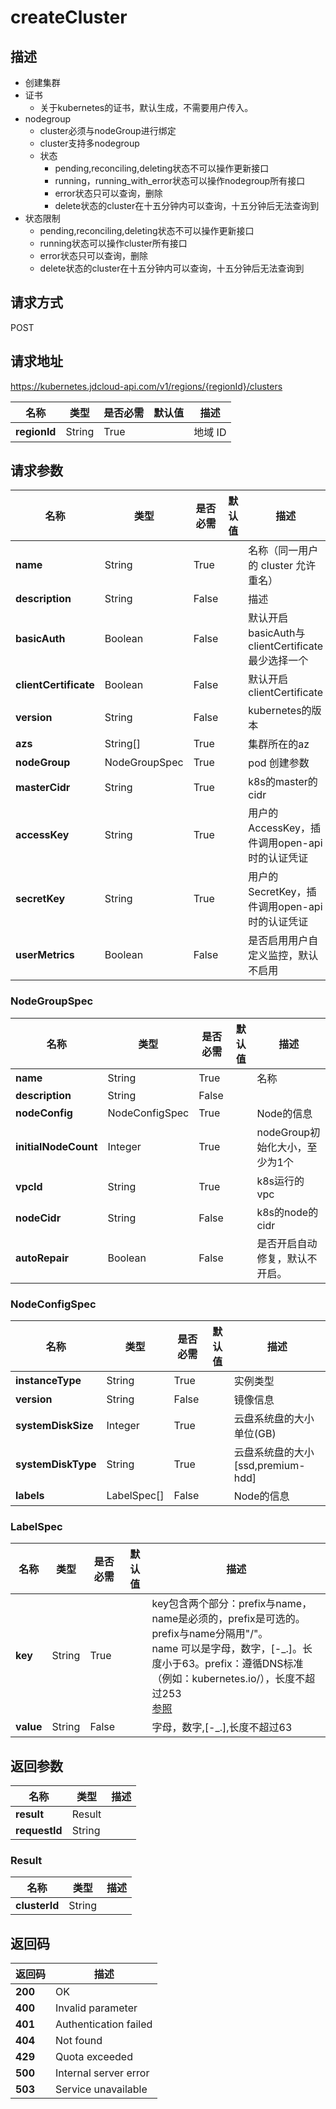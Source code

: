 # createCluster


## 描述
- 创建集群
- 证书
  - 关于kubernetes的证书，默认生成，不需要用户传入。
- nodegroup
  - cluster必须与nodeGroup进行绑定
  - cluster支持多nodegroup
  - 状态
    - pending,reconciling,deleting状态不可以操作更新接口
    - running，running_with_error状态可以操作nodegroup所有接口
    - error状态只可以查询，删除
    - delete状态的cluster在十五分钟内可以查询，十五分钟后无法查询到
- 状态限制
  - pending,reconciling,deleting状态不可以操作更新接口
  - running状态可以操作cluster所有接口
  - error状态只可以查询，删除
  - delete状态的cluster在十五分钟内可以查询，十五分钟后无法查询到


## 请求方式
POST

## 请求地址
https://kubernetes.jdcloud-api.com/v1/regions/{regionId}/clusters

|名称|类型|是否必需|默认值|描述|
|---|---|---|---|---|
|**regionId**|String|True| |地域 ID|

## 请求参数
|名称|类型|是否必需|默认值|描述|
|---|---|---|---|---|
|**name**|String|True| |名称（同一用户的 cluster 允许重名）|
|**description**|String|False| |描述|
|**basicAuth**|Boolean|False| |默认开启 basicAuth与clientCertificate最少选择一个|
|**clientCertificate**|Boolean|False| |默认开启 clientCertificate|
|**version**|String|False| |kubernetes的版本|
|**azs**|String[]|True| |集群所在的az|
|**nodeGroup**|NodeGroupSpec|True| |pod 创建参数|
|**masterCidr**|String|True| |k8s的master的cidr|
|**accessKey**|String|True| |用户的AccessKey，插件调用open-api时的认证凭证|
|**secretKey**|String|True| |用户的SecretKey，插件调用open-api时的认证凭证|
|**userMetrics**|Boolean|False| |是否启用用户自定义监控，默认不启用|

### NodeGroupSpec
|名称|类型|是否必需|默认值|描述|
|---|---|---|---|---|
|**name**|String|True| |名称|
|**description**|String|False| | |
|**nodeConfig**|NodeConfigSpec|True| |Node的信息|
|**initialNodeCount**|Integer|True| |nodeGroup初始化大小，至少为1个|
|**vpcId**|String|True| |k8s运行的vpc|
|**nodeCidr**|String|False| |k8s的node的cidr|
|**autoRepair**|Boolean|False| |是否开启自动修复，默认不开启。|
### NodeConfigSpec
|名称|类型|是否必需|默认值|描述|
|---|---|---|---|---|
|**instanceType**|String|True| |实例类型|
|**version**|String|False| |镜像信息|
|**systemDiskSize**|Integer|True| |云盘系统盘的大小  单位(GB)|
|**systemDiskType**|String|True| |云盘系统盘的大小[ssd,premium-hdd]|
|**labels**|LabelSpec[]|False| |Node的信息|
### LabelSpec
|名称|类型|是否必需|默认值|描述|
|---|---|---|---|---|
|**key**|String|True| |key包含两个部分：prefix与name，name是必须的，prefix是可选的。prefix与name分隔用"/"。 <br>name 可以是字母，数字，[-_.]。长度小于63。prefix：遵循DNS标准（例如：kubernetes.io/），长度不超过253 <br>[参照](https://kubernetes.io/docs/concepts/overview/working-with-objects/labels/#syntax-and-character-set)    <br>|
|**value**|String|False| |字母，数字,[-_.],长度不超过63|

## 返回参数
|名称|类型|描述|
|---|---|---|
|**result**|Result| |
|**requestId**|String| |

### Result
|名称|类型|描述|
|---|---|---|
|**clusterId**|String| |

## 返回码
|返回码|描述|
|---|---|
|**200**|OK|
|**400**|Invalid parameter|
|**401**|Authentication failed|
|**404**|Not found|
|**429**|Quota exceeded|
|**500**|Internal server error|
|**503**|Service unavailable|
